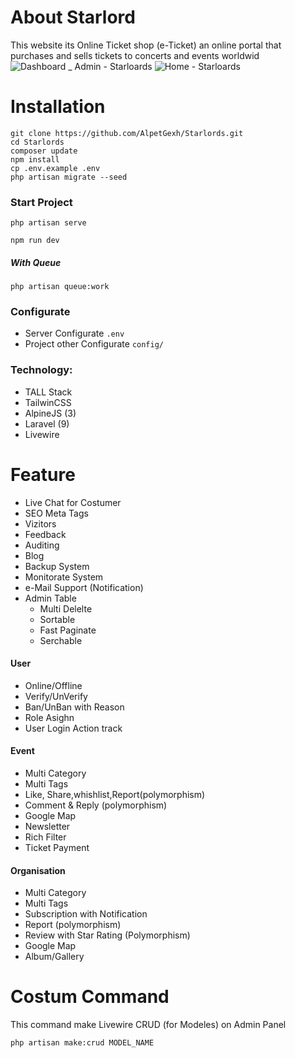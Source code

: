 # About Starlord

This website its Online Ticket shop (e-Ticket) an online portal that purchases and sells tickets to concerts and events worldwid
![Dashboard _ Admin - Starloards](https://user-images.githubusercontent.com/50520333/197030581-88aeaea2-8760-48f1-970f-e8e10e48b873.png)
![Home - Starloards](https://user-images.githubusercontent.com/50520333/197031041-8c3aa1a6-64d2-4a5c-9dfe-65a4da7b9a84.png)


# Installation
```
git clone https://github.com/AlpetGexh/Starlords.git
cd Starlords
composer update
npm install
cp .env.example .env
php artisan migrate --seed
```
### Start Project
``` 
php artisan serve
```
``` 
npm run dev
```
##### With Queue 
``` 
php artisan queue:work
```


### Configurate
- Server Configurate `.env`
- Project other Configurate `config/`

### Technology:
- TALL Stack
- TailwinCSS
- AlpineJS (3)
- Laravel (9)
- Livewire


# Feature
- Live Chat for Costumer
- SEO Meta Tags
- Vizitors
- Feedback
- Auditing
- Blog
- Backup System
- Monitorate System 
- e-Mail Support (Notification)
- Admin Table
    - Multi Delelte
    - Sortable
    - Fast Paginate
    - Serchable


#### User
- Online/Offline
- Verify/UnVerify
- Ban/UnBan with Reason
- Role Asighn
- User Login Action track

#### Event
- Multi Category
- Multi Tags
- Like, Share,whishlist,Report(polymorphism)
- Comment & Reply (polymorphism)
- Google Map
- Newsletter
- Rich Filter
- Ticket Payment

#### Organisation
- Multi Category
- Multi Tags
- Subscription with Notification
- Report (polymorphism)
- Review with Star Rating (Polymorphism)
- Google Map
- Album/Gallery

# Costum Command

This command make Livewire CRUD (for Modeles) on Admin Panel

```
php artisan make:crud MODEL_NAME
``` 
